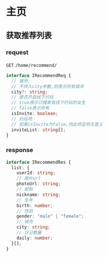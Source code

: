 # 主页

## 获取推荐列表

### request

`GET` `/home/recommend/`

```typescript
interface IRecommendReq {
  // 城市,
  // 不传入city参数,则表示所有城市
  city?: string;
  // 是否开启线下约玩
  // true表示只搜索有线下约玩的女生
  // false表示所有
  isInvite: boolean;
  // 约玩项
  // 如果isInvite为false,则此项显然无意义
  inviteList: string[];
}
```

### response

```typescript
interface IRecommendRes {
  list: {
    userId: string;
    // 图片url
    photoUrl: string;
    // 昵称
    nickname: string;
    // 生年
    birth: number;
    // 性别
    gender: "male" | "female";
    // 城市
    city: string;
    // 日记数量
    daily: number;
  }[];
}
```

